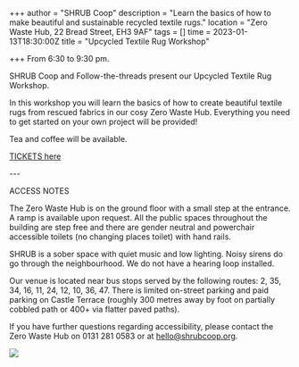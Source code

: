 +++
author = "SHRUB Coop"
description = "Learn the basics of how to make beautiful and sustainable recycled textile rugs."
location = "Zero Waste Hub, 22 Bread Street, EH3 9AF"
tags = []
time = 2023-01-13T18:30:00Z
title = "Upcycled Textile Rug Workshop"

+++
From 6:30 to 9:30 pm.

SHRUB Coop and Follow-the-threads present our Upcycled Textile Rug Workshop.

In this workshop you will learn the basics of how to create beautiful textile rugs from rescued fabrics in our cosy Zero Waste Hub. Everything you need to get started on your own project will be provided!

Tea and coffee will be available.

[TICKETS here](https://www.eventbrite.co.uk/e/upcycled-textile-rug-workshop-tickets-482504693527) 

\---

ACCESS NOTES

The Zero Waste Hub is on the ground floor with a small step at the entrance. A ramp is available upon request. All the public spaces throughout the building are step free and there are gender neutral and powerchair accessible toilets (no changing places toilet) with hand rails.

SHRUB is a sober space with quiet music and low lighting. Noisy sirens do go through the neighbourhood. We do not have a hearing loop installed.

Our venue is located near bus stops served by the following routes: 2, 35, 34, 16, 11, 24, 12, 10, 36, 47. There is limited on-street parking and paid parking on Castle Terrace (roughly 300 metres away by foot on partially cobbled path or 400+ via flatter paved paths).

If you have further questions regarding accessibility, please contact the Zero Waste Hub on 0131 281 0583 or at hello@shrubcoop.org.

![](https://res.cloudinary.com/shrub-co-op/image/upload/v1668515037/shrubcoop.org/media/Delta_2_se7xyk.jpg)